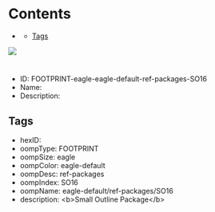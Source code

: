 



Contents
========

* [](#)
	* [Tags](#tags)
  
![][im]
# 

- ID: FOOTPRINT-eagle-eagle-default-ref-packages-SO16
- Name: 
- Description: 

## Tags

- hexID: 
- oompType: FOOTPRINT
- oompSize: eagle
- oompColor: eagle-default
- oompDesc: ref-packages
- oompIndex: SO16
- oompName: eagle-default/ref-packages/SO16
- description: &lt;b&gt;Small Outline Package&lt;/b&gt;



[im]: image.png
